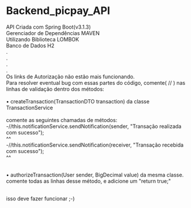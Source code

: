 # Backend_picpay_API
API Criada com Spring Boot(v3.1.3)<br>
Gerenciador de Dependências MAVEN<br>
Utilizando Biblioteca LOMBOK<br>
Banco de Dados H2<br>
.<br>
.<br>
.<br>
.<br>
Os links de Autorização não estão mais funcionando. <br>
Para resolver eventual bug com essas partes do código, comente( // ) nas linhas de validação dentro dos métodos:<br><br>
• createTransaction(TransactionDTO transaction) da classe TransactionService<br><br>
comente as seguintes chamadas de métodos:<br>
-//this.notificationService.sendNotification(sender, "Transação realizada com sucesso");<br>
^^<br>
-//this.notificationService.sendNotification(receiver, "Transação recebida com sucesso");<br>
^^<br><br>

• authorizeTransaction(User sender, BigDecimal value) da mesma classe.<br>
comente todas as linhas desse método, e adicione um "return true;"<br><br>

isso deve fazer funcionar ;-)
